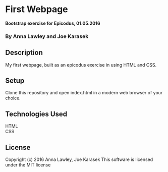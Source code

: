 # First Webpage
**Bootstrap exercise for Epicodus, 01.05.2016**
### By Anna Lawley and Joe Karasek


## Description
My first webpage, built as an epicodus exercise in using HTML and CSS.

## Setup
Clone this repository and open index.html in a modern  web browser of your choice.


## Technologies Used
HTML  
CSS

## License
Copyright (c) 2016 Anna Lawley, Joe Karasek
This software is licensed under the MIT license
